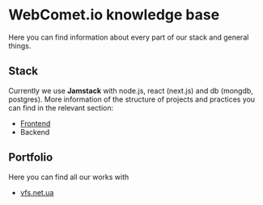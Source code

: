 # WebComet.io knowledge base
Here you can find information about every part of our stack and general things.

## Stack
Currently we use **Jamstack** with node.js, react (next.js) and db (mongdb, postgres). More information of the structure of projects and practices you can find in the relevant section:

- [Frontend](./frontend)
- Backend

## Portfolio
Here you can find all our works with

- [vfs.net.ua](https://github.com/webcomet-io/vfs.net.ua)
